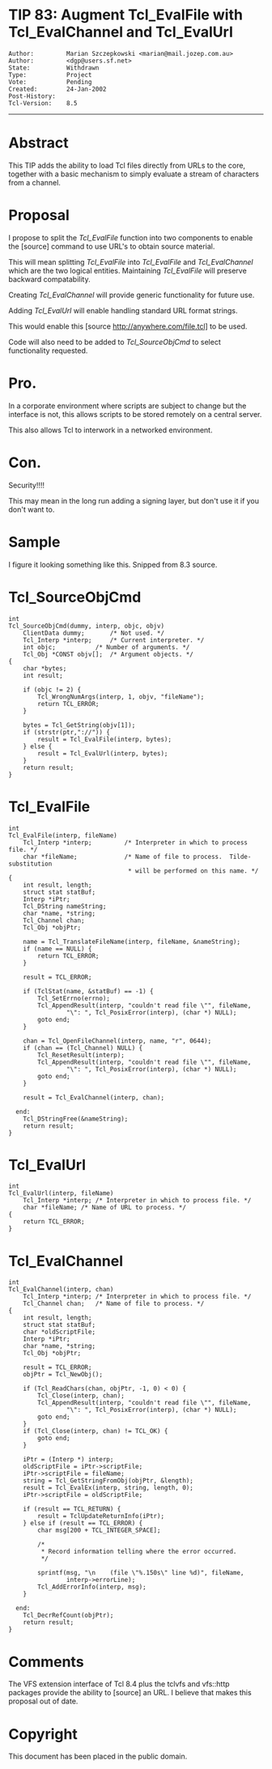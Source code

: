 # TIP 83: Augment Tcl_EvalFile with Tcl_EvalChannel and Tcl_EvalUrl
	Author:         Marian Szczepkowski <marian@mail.jozep.com.au>
	Author:         <dgp@users.sf.net>
	State:          Withdrawn
	Type:           Project
	Vote:           Pending
	Created:        24-Jan-2002
	Post-History:   
	Tcl-Version:    8.5
-----

# Abstract

This TIP adds the ability to load Tcl files directly from URLs to the
core, together with a basic mechanism to simply evaluate a stream of
characters from a channel.

# Proposal

I propose to split the _Tcl\_EvalFile_ function into two components
to enable the [source] command to use URL's to obtain source
material.

This will mean splitting _Tcl\_EvalFile_ into _Tcl\_EvalFile_ and
_Tcl\_EvalChannel_ which are the two logical entities.  Maintaining
_Tcl\_EvalFile_ will preserve backward compatability.

Creating _Tcl\_EvalChannel_ will provide generic functionality for
future use.

Adding _Tcl\_EvalUrl_ will enable handling standard URL format
strings.

This would enable this [source <http://anywhere.com/file.tcl]> to be
used.

Code will also need to be added to _Tcl\_SourceObjCmd_ to select
functionality requested.

# Pro.

In a corporate environment where scripts are subject to change but the
interface is not, this allows scripts to be stored remotely on a
central server.

This also allows Tcl to interwork in a networked environment.

# Con.

Security!!!!

This may mean in the long run adding a signing layer, but don't use it
if you don't want to.

# Sample

I figure it looking something like this.
Snipped from 8.3 source.

# Tcl\_SourceObjCmd

	int
	Tcl_SourceObjCmd(dummy, interp, objc, objv)
	    ClientData dummy;		/* Not used. */
	    Tcl_Interp *interp;		/* Current interpreter. */
	    int objc;			/* Number of arguments. */
	    Tcl_Obj *CONST objv[];	/* Argument objects. */
	{
	    char *bytes;
	    int result;
	
	    if (objc != 2) {
	        Tcl_WrongNumArgs(interp, 1, objv, "fileName");
	        return TCL_ERROR;
	    }
	
	    bytes = Tcl_GetString(objv[1]);
	    if (strstr(ptr,"://")) {
	        result = Tcl_EvalFile(interp, bytes);
	    } else {
	        result = Tcl_EvalUrl(interp, bytes);
	    }
	    return result;
	}

# Tcl\_EvalFile

	int
	Tcl_EvalFile(interp, fileName)
	    Tcl_Interp *interp;         /* Interpreter in which to process file. */
	    char *fileName;             /* Name of file to process.  Tilde-substitution
	                                 * will be performed on this name. */
	{
	    int result, length;
	    struct stat statBuf;
	    Interp *iPtr;
	    Tcl_DString nameString;
	    char *name, *string;
	    Tcl_Channel chan;
	    Tcl_Obj *objPtr;
	
	    name = Tcl_TranslateFileName(interp, fileName, &nameString);
	    if (name == NULL) {
	        return TCL_ERROR;
	    }
	
	    result = TCL_ERROR;
	
	    if (TclStat(name, &statBuf) == -1) {
	        Tcl_SetErrno(errno);
	        Tcl_AppendResult(interp, "couldn't read file \"", fileName,
	                "\": ", Tcl_PosixError(interp), (char *) NULL);
	        goto end;
	    }
	
	    chan = Tcl_OpenFileChannel(interp, name, "r", 0644);
	    if (chan == (Tcl_Channel) NULL) {
	        Tcl_ResetResult(interp);
	        Tcl_AppendResult(interp, "couldn't read file \"", fileName,
	                "\": ", Tcl_PosixError(interp), (char *) NULL);
	        goto end;
	    }
	
	    result = Tcl_EvalChannel(interp, chan);
	
	  end:
	    Tcl_DStringFree(&nameString);
	    return result;
	}

# Tcl\_EvalUrl

	int
	Tcl_EvalUrl(interp, fileName)
	    Tcl_Interp *interp;	/* Interpreter in which to process file. */
	    char *fileName;	/* Name of URL to process. */
	{
	    return TCL_ERROR;
	}

# Tcl\_EvalChannel

	int
	Tcl_EvalChannel(interp, chan)
	    Tcl_Interp *interp; /* Interpreter in which to process file. */
	    Tcl_Channel chan;   /* Name of file to process. */
	{
	    int result, length;
	    struct stat statBuf;
	    char *oldScriptFile;
	    Interp *iPtr;
	    char *name, *string;
	    Tcl_Obj *objPtr;
	
	    result = TCL_ERROR;
	    objPtr = Tcl_NewObj();
	
	    if (Tcl_ReadChars(chan, objPtr, -1, 0) < 0) {
	        Tcl_Close(interp, chan);
	        Tcl_AppendResult(interp, "couldn't read file \"", fileName,
	                "\": ", Tcl_PosixError(interp), (char *) NULL);
	        goto end;
	    }
	    if (Tcl_Close(interp, chan) != TCL_OK) {
	        goto end;
	    }
	
	    iPtr = (Interp *) interp;
	    oldScriptFile = iPtr->scriptFile;
	    iPtr->scriptFile = fileName;
	    string = Tcl_GetStringFromObj(objPtr, &length);
	    result = Tcl_EvalEx(interp, string, length, 0);
	    iPtr->scriptFile = oldScriptFile;
	
	    if (result == TCL_RETURN) {
	        result = TclUpdateReturnInfo(iPtr);
	    } else if (result == TCL_ERROR) {
	        char msg[200 + TCL_INTEGER_SPACE];
	
	        /*
	         * Record information telling where the error occurred.
	         */
	
	        sprintf(msg, "\n    (file \"%.150s\" line %d)", fileName,
	                interp->errorLine);
	        Tcl_AddErrorInfo(interp, msg);
	    }
	
	  end:
	    Tcl_DecrRefCount(objPtr);
	    return result;
	}

# Comments

The VFS extension interface of Tcl 8.4 plus the tclvfs and
vfs::http packages provide the ability to [source] an URL.
I believe that makes this proposal out of date.

# Copyright

This document has been placed in the public domain.

